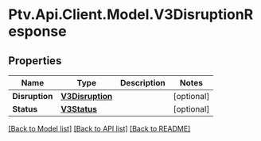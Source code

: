 # Ptv.Api.Client.Model.V3DisruptionResponse

## Properties

Name | Type | Description | Notes
------------ | ------------- | ------------- | -------------
**Disruption** | [**V3Disruption**](V3Disruption.md) |  | [optional] 
**Status** | [**V3Status**](V3Status.md) |  | [optional] 

[[Back to Model list]](../README.md#documentation-for-models) [[Back to API list]](../README.md#documentation-for-api-endpoints) [[Back to README]](../README.md)

